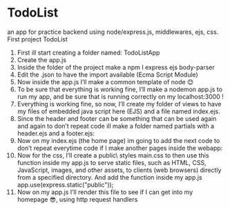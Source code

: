 # TodoList
an app for practice backend using node/express.js, middlewares, ejs, css.
First project TodoList
1.	First ill start creating a folder named: TodoListApp
2.	Create the app.js
3.	Inside the folder of the project make a npm I express ejs body-parser
4.	Edit the .json to have the import available (Ecma Script Module)
5.	Now inside the app.js I’ll make a common template of node 😊
6.	To be sure that everything is working fine, I’ll make a nodemon app.js to run my app, and be sure that is running correctly on my localhost:3000 !
7.	Everything is working fine, so now, I’ll create my folder of views to have my files of embedded java script here (EJS) and a file named index.ejs. 
8.	Since the header and footer can be something that can be used again and again to don’t repeat code ill make a folder named partials with a header.ejs and a footer.ejs:
9.	Now on my index.ejs (the home page) im going to add the next code to don’t repeat everytime code if I make another pages inside the webapp:
10.	Now for the css, I’ll create a public\ styles main.css to then use this function inside my app.js to serve static files, such as HTML, CSS, JavaScript, images, and other assets, to clients (web browsers) directly from a specified directory. And add the function inside my app.js 
app.use(express.static("public"));
11.	Now on my app.js I’ll render this file to see if I can get into my homepage 😎, using http request handlers 
